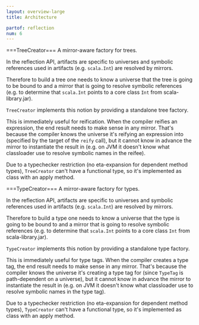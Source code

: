 ```yaml
---
layout: overview-large
title: Architecture

partof: reflection
num: 6
---
```


===TreeCreator===
A mirror-aware factory for trees.

In the reflection API, artifacts are specific to universes and
symbolic references used in artifacts (e.g. `scala.Int`) are resolved by mirrors.

Therefore to build a tree one needs to know a universe that the tree is going to be bound to
and a mirror that is going to resolve symbolic references (e.g. to determine that `scala.Int`
points to a core class `Int` from scala-library.jar).

`TreeCreator` implements this notion by providing a standalone tree factory.

This is immediately useful for reification. When the compiler reifies an expression,
the end result needs to make sense in any mirror. That's because the compiler knows
the universe it's reifying an expression into (specified by the target of the `reify` call),
but it cannot know in advance the mirror to instantiate the result in (e.g. on JVM
it doesn't know what classloader use to resolve symbolic names in the reifee).

Due to a typechecker restriction (no eta-expansion for dependent method types),
`TreeCreator` can't have a functional type, so it's implemented as class with an apply method.

===TypeCreator===
A mirror-aware factory for types.

In the reflection API, artifacts are specific to universes and
symbolic references used in artifacts (e.g. `scala.Int`) are resolved by mirrors.

Therefore to build a type one needs to know a universe that the type is going to be bound to
and a mirror that is going to resolve symbolic references (e.g. to determine that `scala.Int`
points to a core class `Int` from scala-library.jar).

`TypeCreator` implements this notion by providing a standalone type factory.

This is immediately useful for type tags. When the compiler creates a type tag,
the end result needs to make sense in any mirror. That's because the compiler knows
the universe it's creating a type tag for (since `TypeTag` is path-dependent on a universe),
but it cannot know in advance the mirror to instantiate the result in (e.g. on JVM
it doesn't know what classloader use to resolve symbolic names in the type tag).

Due to a typechecker restriction (no eta-expansion for dependent method types),
`TypeCreator` can't have a functional type, so it's implemented as class with an apply method.

